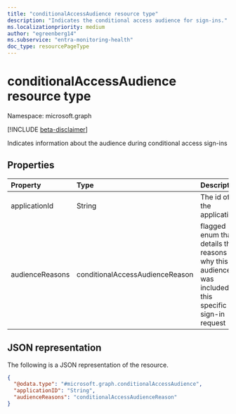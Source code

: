 ```yaml
---
title: "conditionalAccessAudience resource type"
description: "Indicates the conditional access audience for sign-ins."
ms.localizationpriority: medium
author: "egreenberg14"
ms.subservice: "entra-monitoring-health"
doc_type: resourcePageType
---
```


# conditionalAccessAudience resource type

Namespace: microsoft.graph

[!INCLUDE [beta-disclaimer](../../includes/beta-disclaimer.md)]

Indicates information about the audience during conditional access sign-ins 

## Properties

| Property   | Type    |Description|
|:---------------|:--------|:----------|
|applicationId|String|The id of the application|
|audienceReasons|conditionalAccessAudienceReason|flagged enum that details the reasons why this audience was included for this specific sign-in request|


## JSON representation

The following is a JSON representation of the resource.
<!-- {
  "blockType": "resource",
  "@odata.type": "microsoft.graph.conditionalAccessAudience"
}
-->
``` json
{
  "@odata.type": "#microsoft.graph.conditionalAccessAudience",
  "applicationID": "String",
  "audienceReasons": "conditionalAccessAudienceReason"
}
```
